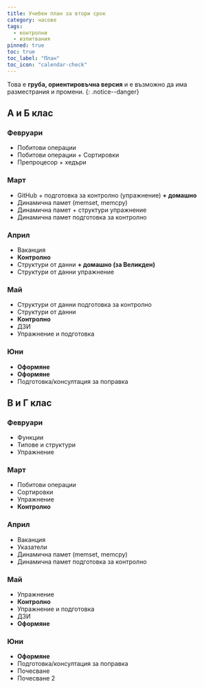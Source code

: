 ```yaml
---
title: Учебен план за втори срок
category: часове
tags:
  - контролни
  - изпитвания
pinned: true
toc: true
toc_label: "План"
toc_icon: "calendar-check"
---
```


Това е **груба, ориентировъчна версия** и е възможно да има разместрания и промени.
{: .notice--danger}

## A и Б клас

### Февруари

* Побитови операции
* Побитови операции + Сортировки
* Препроцесор + хедъри

### Март

* GitHub + подготовка за контролно (упражнение) **+ домашно**
* Динамична памет (memset, memcpy)
* Динамична памет + структури упражнение
* Динамична памет подготовка за контролно

### Април

* Ваканция
* **Контролно**
* Структури от данни **+ домашно (за Великден)**
* Структури от данни упражнение

### Май

* Структури от данни подготовка за контролно
* Структури от данни
* **Контролно**
* ДЗИ
* Упражнение и подготовка

### Юни

* **Оформяне**
* **Оформяне**
* Подготовка/консултация за поправка

## В и Г клас

### Февруари

* Функции
* Типове и структури
* Упражнение

### Март

* Побитови операции
* Сортировки
* Упражнение
* **Контролно**

### Април

* Ваканция
* Указатели
* Динамична памет (memset, memcpy)
* Динамична памет подготовка за контролно

### Май

* Упражнение
* **Контролно**
* Упражнение и подготовка
* ДЗИ
* **Оформяне**

### Юни

* **Оформяне**
* Подготовка/консултация за поправка
* Почесване
* Почесване 2
